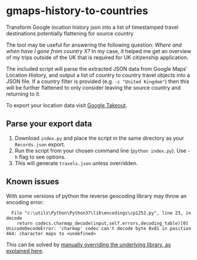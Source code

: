 # gmaps-history-to-countries
Transform Google location history json into a list of timestamped travel destinations potentially flattening for source country

The tool may be useful for answering the following question: *Where and when have I gone from country X?*
In my case, it helped me get an overview of my trips outside of the UK that is required for UK citizenship application.

The included script will parse the extracted JSON data from Google Maps' Location History, and output a list of country to country travel objects into a JSON file. If a country filter is provided (e.g. `-c "United Kingdom"`) then this will be further flattened to only consider leaving the source country and returning to it.

To export your location data visit [Google Takeout](https://takeout.google.com/settings/takeout).

## Parse your export data

1. Download `index.py` and place the script in the same directory as your `Records.json` export.
2. Run the script from your chosen command line (`python index.py`). Use `-h` flag to see options.
3. This will generate `travels.json` unless overridden.

## Known issues

With some versions of python the reverse geocoding library may throw an encoding error:
```
  File "c:\utils\Python\Python37\lib\encodings\cp1252.py", line 23, in decode
    return codecs.charmap_decode(input,self.errors,decoding_table)[0]
UnicodeDecodeError: 'charmap' codec can't decode byte 0x81 in position 464: character maps to <undefined>
```
This can be solved by [manually overriding the underlying library, as explained here](https://github.com/richardpenman/reverse_geocode/pull/10).
